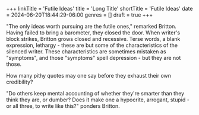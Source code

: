+++
linkTitle = 'Futile Ideas'
title = 'Long Title'
shortTitle = 'Futile Ideas'
date = 2024-06-20T18:44:29-06:00
genres = []
draft = true
+++

"The only ideas worth pursuing are the futile ones," remarked Britton. Having failed to bring a barometer, they closed the door. When writer's block strikes, Britton grows closed and recessive. Terse words, a blank expression, lethargy - these are but some of the characteristics of the silenced writer. These characteristics are sometimes mistaken as "symptoms", and those "symptoms" spell depression - but they are not those.

How many pithy quotes may one say before they exhaust their own credibility?

"Do others keep mental accounting of whether they're smarter than they think they are, or dumber? Does it make one a hypocrite, arrogant, stupid - or all three, to write like this?" ponders Britton.
